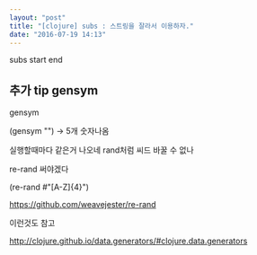 ```yaml
---
layout: "post"
title: "[clojure] subs : 스트링을 잘라서 이용하자."
date: "2016-07-19 14:13"
---
```


subs start end

## 추가 tip gensym


gensym

(gensym "") -> 5개 숫자나옴

실행할때마다 같은거 나오네 rand처럼 씨드 바꿀 수 없나


re-rand 써야겠다

(re-rand #"[A-Z]{4}")

https://github.com/weavejester/re-rand

이런것도 참고

http://clojure.github.io/data.generators/#clojure.data.generators

